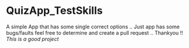 # QuizApp_TestSkills
A simple App that has some single correct options .. 
Just app has some bugs/faults feel free to determine and create a pull request .. 
Thankyou !!  
*This is a good project*